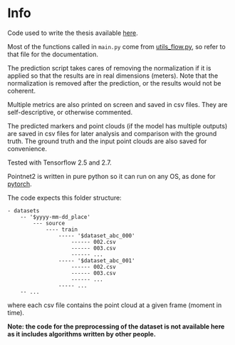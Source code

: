 # Info

Code used to write the thesis available [here](https://thesis.unipd.it/bitstream/20.500.12608/29055/1/Michelon_Luca.pdf).

Most of the functions called in `main.py` come from [utils_flow.py](splashlib/nn/utils_flow.py), so refer to that file for the documentation.

The prediction script takes cares of removing the normalization if it is applied so that the results are in real dimensions (meters). Note that the normalization is removed after the prediction, or the results would not be coherent.

Multiple metrics are also printed on screen and saved in csv files. They are self-descriptive, or otherwise commented.

The predicted markers and point clouds (if the model has multiple outputs) are saved in csv files for later analysis and comparison with the ground truth. The ground truth and the input point clouds are also saved for convenience.

Tested with Tensorflow 2.5 and 2.7.

Pointnet2 is written in pure python so it can run on any OS, as done for [pytorch](https://github.com/yanx27/Pointnet_Pointnet2_pytorch). 

The code expects this folder structure:

```unknown
- datasets
	-- '$yyyy-mm-dd_place'
		--- source
			---- train
				----- '$dataset_abc_000'
					------ 002.csv
					------ 003.csv
					------ ...
				----- '$dataset_abc_001'
					------ 002.csv
					------ 003.csv
					------ ...
				----- ...
	-- ...
```

where each csv file contains the point cloud at a given frame (moment in time).

**Note: the code for the preprocessing of the dataset is not available here as it includes algorithms written by other people.**
